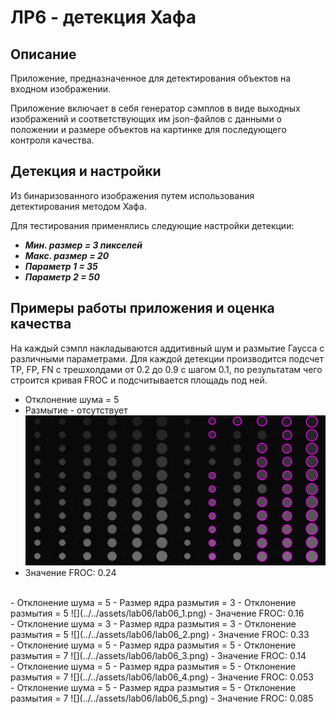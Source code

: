 # ЛР6 - детекция Хафа

## Описание
Приложение, предназначенное для детектирования объектов на входном изображении.

Приложение включает в себя генератор сэмплов в виде выходных изображений и соответствующих им json-файлов с данными о положении и размере объектов на картинке для последующего контроля качества.

## Детекция и настройки
Из бинаризованного изображения путем использования детектирования методом Хафа.

Для тестирования применялись следующие настройки детекции:
- ***Мин. размер = 3 пикселей***
- ***Макс. размер = 20***
- ***Параметр 1 = 35***
- ***Параметр 2 = 50***

## Примеры работы приложения и оценка качества
На каждый сэмпл накладываются аддитивный шум и размытие Гаусса с различными параметрами.
Для каждой детекции производится подсчет TP, FP, FN с трешхолдами от 0.2 до 0.9 с шагом 0.1, по результатам чего строится кривая FROC и подсчитывается площадь под ней. 

- Отклонение шума = 5
- Размытие - отсутствует
    ![](../../assets/lab06/lab06_0.png)
- Значение FROC: 0.24
<br />
- Отклонение шума = 5
- Размер ядра размытия = 3
- Отклонение размытия = 5
    ![](../../assets/lab06/lab06_1.png)
- Значение FROC: 0.16
<br />
- Отклонение шума = 3
- Размер ядра размытия = 3
- Отклонение размытия = 5
    ![](../../assets/lab06/lab06_2.png)
- Значение FROC: 0.33
<br />
- Отклонение шума = 5
- Размер ядра размытия = 5
- Отклонение размытия = 7
    ![](../../assets/lab06/lab06_3.png)
- Значение FROC: 0.14
<br />
- Отклонение шума = 5
- Размер ядра размытия = 5
- Отклонение размытия = 7
    ![](../../assets/lab06/lab06_4.png)
- Значение FROC: 0.053
<br />
- Отклонение шума = 5
- Размер ядра размытия = 5
- Отклонение размытия = 7
    ![](../../assets/lab06/lab06_5.png)
- Значение FROC: 0.085